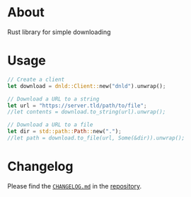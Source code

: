# About

Rust library for simple downloading

# Usage

```Rust
// Create a client
let download = dnld::Client::new("dnld").unwrap();

// Download a URL to a string
let url = "https://server.tld/path/to/file";
//let contents = download.to_string(url).unwrap();

// Download a URL to a file
let dir = std::path::Path::new(".");
//let path = download.to_file(url, Some(&dir)).unwrap();
```

# Changelog

Please find the [`CHANGELOG.md`] in the [repository].

[`CHANGELOG.md`]: https://github.com/qtfkwk/dnld/blob/main/CHANGELOG.md
[repository]: https://github.com/qtfkwk/dnld/

